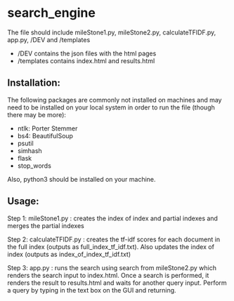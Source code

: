 # search_engine
The file should include mileStone1.py, mileStone2.py, calculateTFIDF.py, app.py, /DEV and /templates
- /DEV contains the json files with the html pages
- /templates contains index.html and results.html

## Installation:
The following packages are commonly not installed on machines and 
may need to be installed on your local system in order to run the file (though there may be more):

- ntlk: Porter Stemmer
- bs4: BeautifulSoup
- psutil
- simhash
- flask
- stop_words

Also, python3 should be installed on your machine.

## Usage:
Step 1: mileStone1.py : creates the index of index and partial indexes and merges the partial indexes

Step 2:	calculateTFIDF.py : creates the tf-idf scores for each document in the full index (outputs as full_index_tf_idf.txt). Also updates the index of index (outputs as index_of_index_tf_idf.txt)

Step 3:	 app.py : runs the search using search from mileStone2.py
	 	  which renders the search input to index.html. Once a search is
         	  performed, it renders the result to results.html and waits for
         	  another query input. Perform a query by typing in the text box on the GUI
		  and returning.
